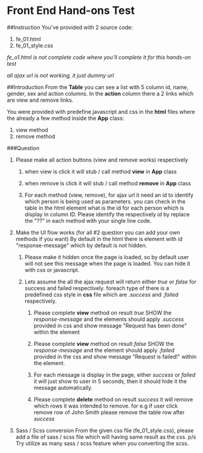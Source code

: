 # Front End Hand-ons Test

##Instruction
You've provided with 2 source code:

1. fe_01.html
2. fe_01_style.css

*fe_o1.html is not complete code where you'll complete it for this hands-on test*

*all ajax url is not working, it just dummy url*

##Introduction
From the **Table** you can see a list with 5 column id, name, gender, sex and action columns.
In the **action** column there a 2 links which are view and remove links.

You were provided with predefine javascript and css in the **html** files where the already a few method
inside the **App** class:
1. view method
2. remove method

###Question
1. Please make all action buttons (view and remove works) respectively
    1. when view is click it will stub / call method **view** in **App** class
    
    2. when remove is click it will stub / call method **remove** in **App** class
    
    3. For each method (view, remove), for ajax url it need an id to identify which person is being used as 
    parameters. you can check in the table in the html element what is the id for each person
    which is display in column ID. Please identify the respectively *id* by replace the "??" in each method with your single line code.

2. Make the UI flow works (for all #2 question you can add your own methods if you want)
By default in the html there is element with id "response-message" which by default is not hidden.

    1. Please make it hidden once the page is loaded, so by default user will not see this message when the page is
    loaded. You can hide it with css or javascript.
    
    2. Lets assume the all the ajax request will return either *true* or *false* for success and 
    failed respectively. foreach type of there is a predefined css style in **css** file which are
    *.success* and *.failed* respectively.
        1. Please complete **view** method on result *true* SHOW the *response-message* and the
        elements should apply *.success* provided in css and show message "Request has been done" within the element
        
        2. Please complete **view** method on result *false* SHOW the *response-message* and the element should
        apply *.failed* provided in the css and show message "Request is failed!" within the element.
    
        3. For each message is display in the page, either *success* or *failed* it will just show to user in 5 seconds, then it
        should hide it the message automatically.
        
        4. Please complete **delete** method on result *success* it will remove which rows it was intended to remove.
        for e.g if user click remove row of John Smith please remove the table row after *success*
        
3. Sass / Scss conversion
From the given css file (fe_01_style.css), please add a file of sass / scss file which will having same result as the 
css. 
p/s Try utilize as many sass / scss feature when you converting the scss.
    

